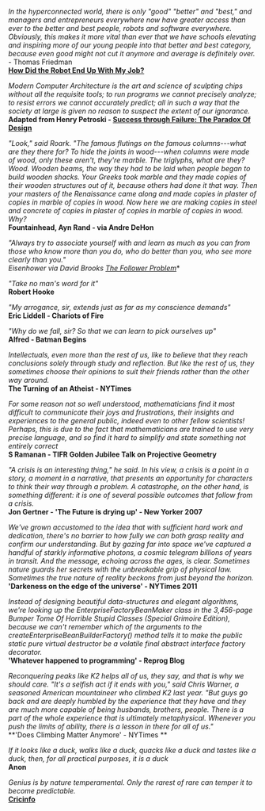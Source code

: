 <div class="wrapper">

<section>

*In the hyperconnected world, there is only "good" "better" and "best," and
managers and entrepreneurs everywhere now have greater access than ever to the
better and best people, robots and software everywhere. Obviously, this makes
it more vital than ever that we have schools elevating and inspiring more of
our young people into that better and best category, because even good might
not cut it anymore and average is definitely over.* - Thomas Friedman <br>
**[How Did the Robot End Up With My Job?](http://www.nytimes.com/2011/10/02/opinion/sunday/friedman-how-did-the-robot-end-up-with-my-job.html)**

*Modern Computer Architecture is the art and science of sculpting chips
without all the requisite tools; to run programs we cannot precisely
analyze; to resist errors we cannot accurately predict; all in such a
way that the society at large is given no reason to suspect the extent
of our ignorance.* <br>
**Adapted from Henry Petroski - [Success through Failure: The Paradox Of Design](http://press.princeton.edu/titles/8132.html)**

*"Look," said Roark. "The famous flutings on the famous columns---what
are they there for? To hide the joints in wood---when columns were made
of wood, only these aren't, they're marble. The triglyphs, what are
they? Wood. Wooden beams, the way they had to be laid when people began
to build wooden shacks. Your Greeks took marble and they made copies of
their wooden structures out of it, because others had done it that way.
Then your masters of the Renaissance came along and made copies in
plaster of copies in marble of copies in wood. Now here we are making
copies in steel and concrete of copies in plaster of copies in marble
of copies in wood.  Why?* <br>
**Fountainhead, Ayn Rand - via Andre DeHon**

*"Always try to associate yourself with and learn as much as you can
from those who know more than you do, who do better than you, who see
more clearly than you."* <br>
**Eisenhower via David Brooks* [The Follower Problem](http://www.nytimes.com/2012/06/12/opinion/brooks-the-follower-problem.html)**

*"Take no man's word for it"*<br>
**Robert Hooke**

*"My arrogance, sir, extends just as far as my conscience demands"*<br>
**Eric Liddell - Chariots of Fire**

*"Why do we fall, sir? So that we can learn to pick ourselves up"*<br>
**Alfred - Batman Begins**

*Intellectuals, even more than the rest of us, like to believe that they reach
conclusions solely through study and reflection. But like the rest of us, they
sometimes choose their opinions to suit their friends rather than the other way
around.* <br>
**The Turning of an Atheist - NYTimes**

*For some reason not so well understood, mathematicians find it most difficult
to communicate their joys and frustrations, their insights and experiences to
the general public, indeed even to other fellow scientists! Perhaps, this is
due to the fact that mathematicians are trained to use very precise language,
and so find it hard to simplify and state something not entirely correct*<br>
**S Ramanan - TIFR Golden Jubilee Talk on Projective Geometry**

*"A crisis is an interesting thing,"  he said. In his view, a crisis is
a point in a story, a moment in a narrative, that presents an
opportunity for characters to think their way through a problem. A
catastrophe, on the other hand, is something different: it is one of
several possible outcomes that follow from a crisis.*<br>
**Jon Gertner - 'The Future is drying up' - New Yorker 2007**

*We've grown accustomed to the idea that with sufficient hard work and
dedication, there's no barrier to how fully we can both grasp reality
and confirm our understanding. But by gazing far into space we've
captured a handful of starkly informative photons, a cosmic telegram
billions of years in transit. And the message, echoing across the ages,
is clear. Sometimes nature guards her secrets with the unbreakable grip
of physical law. Sometimes the true nature of reality beckons from just
beyond the horizon.*<br>
**'Darkeness on the edge of the universe' - NYTimes 2011**

*Instead of designing beautiful data-structures and elegant algorithms, we're
looking up the EnterpriseFactoryBeanMaker class in the 3,456-page Bumper Tome
Of Horrible Stupid Classes (Special Grimoire Edition), because we can't
remember which of the arguments to the createEnterpriseBeanBuilderFactory()
method tells it to make the public static pure virtual destructor be a volatile
final abstract interface factory decorator.*<br>
**'Whatever happened to programming' - Reprog Blog**

*Reconquering peaks like K2 helps all of us, they say, and that is why
we should care. "It's a selfish act if it ends with you," said Chris
Warner, a seasoned American mountaineer who climbed K2 last year. "But
guys go back and are deeply humbled by the experience that they have
and they are much more capable of being husbands, brothers, people.
There is a part of the whole experience that is ultimately
metaphysical. Whenever you push the limits of ability, there is a
lesson in there for all of us."*<br>
**'Does Climbing Matter Anymore' - NYTimes **

*If it looks like a duck, walks like a duck, quacks like a duck and
tastes like a duck, then, for all practical purposes, it is a duck*<br>
**Anon**
	
*Genius is by nature temperamental. Only the rarest of rare can temper
it to become predictable.*<br>
**[Cricinfo](http://www.espncricinfo.com/new-zealand-v-india-2014/content/story/711333.html)**

</section>
</div>
